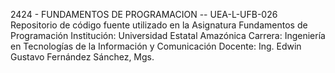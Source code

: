 2424 - FUNDAMENTOS DE PROGRAMACION -- UEA-L-UFB-026   
Repositorio de código fuente utilizado en la Asignatura Fundamentos de Programación
Institución: Universidad Estatal Amazónica
Carrera: Ingeniería en Tecnologías de la Información y Comunicación
Docente: Ing. Edwin Gustavo Fernández Sánchez, Mgs.
